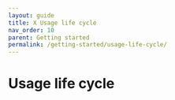 ```yaml
---
layout: guide
title: X Usage life cycle
nav_order: 10
parent: Getting started
permalink: /getting-started/usage-life-cycle/
---
```


# Usage life cycle

<!--

This series of steps describes the change in familiarity of a (potential) user for your product - from somebody who has never heard of it all the way to power user. It is helpful to think through each phase and consider what your users needs are, what their understanding of bitcoin and your product likely is, and how you can help them successfully navigate.

## Unaware
Every user starts here. They have never heard or seen your company or product before. Word of mouth recommendations, marketing or network effects may 

## Aware
A user hears about the service for the first time. This could be via a word of mouth recommendation, advertising, or other channels. This exposure is probably extremely short and limited, so it’s important that the purpose and benefits of your product are clear.

## Interested
A user gets interested in the service. Maybe they have heard about it several times or their first interaction was convincing enough that they decide to try the product. At this point, they generally understand the benefits and likely have a need for the product that they are looking to address. 

## First use
The user tries the service out for the first time. Basic concepts need to be explained and ideally the user can successfully achieve a task to set them up for the next steps. This experience sets expectations for future interactions.

## Regular use
Through repeat use, the user becomes more familiar with the service and starts using more features, in a more sophisticated manner.

## Passionate use
These are expert users with high expectations. They will express strong wishes, provide feedback and also spread the word to potential new users.

-->